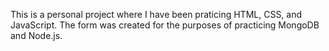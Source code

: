 This is a personal project where I have been praticing HTML, CSS, and JavaScript. The form was created for the purposes of practicing MongoDB and Node.js. 
